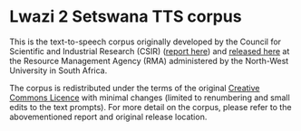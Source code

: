 Lwazi 2 Setswana TTS corpus
===========================

This is the text-to-speech corpus originally developed by the Council for Scientific and Industrial Research (CSIR) ([report here][1]) and [released here][2] at the Resource Management Agency (RMA) administered by the North-West University in South Africa.

The corpus is redistributed under the terms of the original [Creative Commons Licence][3] with minimal changes (limited to renumbering and small edits to the text prompts). For more detail on the corpus, please refer to the abovementioned report and original release location.

[1]: http://researchspace.csir.co.za/dspace/handle/10204/7138
[2]: https://rma.nwu.ac.za/index.php/lwazi2-tn-tts-corpus.html
[3]: https://creativecommons.org/licenses/by-nc-nd/3.0/
